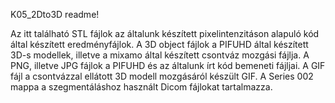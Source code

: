 K05_2Dto3D readme!


Az itt található STL fájlok az általunk készített pixelintenzitáson alapuló kód által készített eredményfájlok.
A 3D object fájlok a PIFUHD által készített 3D-s modellek, illetve a mixamo által készített csontváz mozgási fájlja.
A PNG, illetve JPG fájlok a PIFUHD és az általunk írt kód bemeneti fájljai.
A GIF fájl a csontvázzal ellátott 3D modell mozgásáról készült GIF.
A Series 002 mappa a szegmentáláshoz használt Dicom fájlokat tartalmazza.